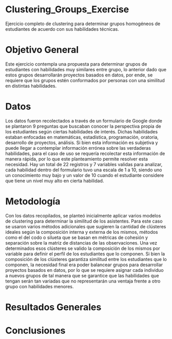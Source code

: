 # Clustering_Groups_Exercise
Ejercicio completo de clustering para determinar grupos homogéneos de estudiantes de acuerdo con sus habilidades técnicas.

# Objetivo General
Este ejercicio contempla una propuesta para determinar grupos de estudiantes con habilidades muy similares entre grupo, lo anterior dado que estos grupos desarrollarán proyectos basados en datos, por ende, se requiere que los grupos estén conformados por personas con una similitud en distintas habilidades.

# Datos
Los datos fueron recolectados a través de un formulario de Google donde se plantaron 9 preguntas que buscaban conocer la perspectiva propia de los estudiantes según ciertas habilidades de interés.
Dichas habilidades estaban enfocadas en matemáticas, estadística, programación, oratoria, desarrollo de proyectos, análisis. 
Si bien esta información es subjetiva y puede llegar a contemplar información errónea sobre las verdaderas habilidades, para el caso de uso se requería recolectar esta información de manera rápida, por lo que este planteamiento permite resolver esta necesidad.
Hay un total de 22 registros y 7 variables validas para analizar, cada habilidad dentro del formulario tuvo una escala de 1 a 10, siendo uno un conocimiento muy bajo y un valor de 10 cuando el estudiante considere que tiene un nivel muy alto en cierta habilidad.

# Metodología
Con los datos recopilados, se planteó inicialmente aplicar varios modelos de clustering para determinar la similitud de los asistentes. Para este caso se usaron varios métodos adicionales que sugieren la cantidad de clústeres ideales según la composición interna y externa de los mismos, métodos como el del codo o silueta que se basan en métricas de cohesión y separación sobre la matriz de distancias de las observaciones.
Una vez determinados esos clústeres se valido la composición de los mismos por variable para definir el perfil de los estudiantes que lo componen.
Si bien la composición de los clústeres garantiza similitud entre los estudiantes que lo componen, la necesidad final era poder balancear grupos para desarrollar proyectos basados en datos, por lo que se requiere asignar cada individuo a nuevos grupos de tal manera que se garantice que las habilidades que tengan serán tan variadas que no representarán una ventaja frente a otro grupo con habilidades menores.

# Resultados Generales


# Conclusiones


